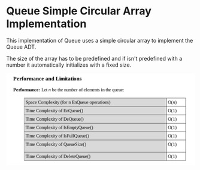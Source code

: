 # Queue Simple Circular Array Implementation

This implementation of Queue uses a simple circular array 
to implement the Queue ADT. 

The size of the array has to be predefined and if isn't 
predefined with a number it automatically initializes with a fixed size.

![performance of simple circular array implementation table](./resources/performance.png)